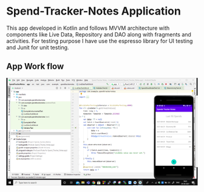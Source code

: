 # Spend-Tracker-Notes Application

This app developed in Kotlin and follows MVVM architecture with components like Live Data, Repository and DAO along with fragments and activities. For testing purpose I have use the espresso library for UI testing and Junit for unit testing.

## App Work flow
![](https://github.com/satyamkr01/Spend-Tracker-Notes/blob/master/Screenshot%20(773).png?raw=true)
